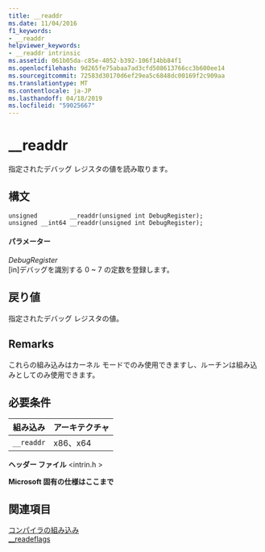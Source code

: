 ```yaml
---
title: __readdr
ms.date: 11/04/2016
f1_keywords:
- __readdr
helpviewer_keywords:
- __readdr intrinsic
ms.assetid: 061b05da-c85e-4052-b392-106f14bb84f1
ms.openlocfilehash: 9d265fe75abaa7ad3cfd508613766cc3b600ee14
ms.sourcegitcommit: 72583d30170d6ef29ea5c6848dc00169f2c909aa
ms.translationtype: MT
ms.contentlocale: ja-JP
ms.lasthandoff: 04/18/2019
ms.locfileid: "59025667"
---
```

# <a name="readdr"></a>__readdr

指定されたデバッグ レジスタの値を読み取ります。

## <a name="syntax"></a>構文

```
unsigned         __readdr(unsigned int DebugRegister);
unsigned __int64 __readdr(unsigned int DebugRegister);
```

#### <a name="parameters"></a>パラメーター

*DebugRegister*<br/>
[in]デバッグを識別する 0 ~ 7 の定数を登録します。

## <a name="return-value"></a>戻り値

指定されたデバッグ レジスタの値。

## <a name="remarks"></a>Remarks

これらの組み込みはカーネル モードでのみ使用できますし、ルーチンは組み込みとしてのみ使用できます。

## <a name="requirements"></a>必要条件

|組み込み|アーキテクチャ|
|---------------|------------------|
|`__readdr`|x86、x64|

**ヘッダー ファイル** \<intrin.h >

**Microsoft 固有の仕様はここまで**

## <a name="see-also"></a>関連項目

[コンパイラの組み込み](../intrinsics/compiler-intrinsics.md)<br/>
[__readeflags](../intrinsics/readeflags.md)